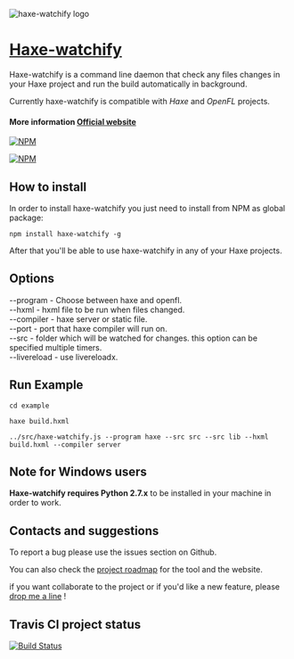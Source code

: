 ![haxe-watchify logo](https://github.com/lucamezzalira/haxe-watchify/blob/master/logo.png)

# [Haxe-watchify](http://www.haxe-watchify.com)

Haxe-watchify is a command line daemon that check any files changes in your Haxe project and run the build automatically in background.

Currently haxe-watchify is compatible with _Haxe_ and _OpenFL_ projects.  
#### More information [Official website](http://www.haxe-watchify.com)

[![NPM](https://nodei.co/npm/haxe-watchify.png?downloads=true&downloadRank=true&stars=true)](https://nodei.co/npm/haxe-watchify/)

[![NPM](https://nodei.co/npm-dl/haxe-watchify.png)](https://nodei.co/npm/haxe-watchify/)  

## How to install
In order to install haxe-watchify you just need to install from NPM as global package:

```
npm install haxe-watchify -g
```
After that you'll be able to use haxe-watchify in any of your Haxe projects.

## Options

--program - Choose between haxe and openfl.   
--hxml - hxml file to be run when files changed.  
--compiler - haxe server or static file.  
--port - port that haxe compiler will run on.   
--src - folder which will be watched for changes. this option can be specified multiple timers.  
--livereload - use livereloadx.
  
## Run Example

```
cd example
```
```
haxe build.hxml
```
```
../src/haxe-watchify.js --program haxe --src src --src lib --hxml build.hxml --compiler server
```

## Note for Windows users

**Haxe-watchify requires Python 2.7.x** to be installed in your machine in order to work.


## Contacts and suggestions

To report a bug please use the issues section on Github.

You can also check the [project roadmap](https://trello.com/b/53Bash8a) for the tool and the website.

if you want collaborate to the project or if you'd like a new feature, please [drop me a line](mailto:mezzalab@gmail.com) !

## Travis CI project status
[![Build Status](https://travis-ci.org/lucamezzalira/haxe-watchify.svg?branch=master)](https://travis-ci.org/lucamezzalira/haxe-watchify)
